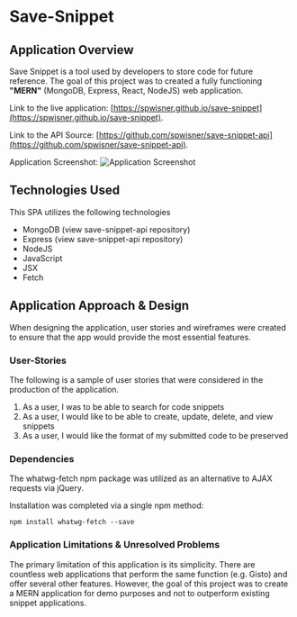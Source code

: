 # Save-Snippet

## Application Overview

Save Snippet is a tool used by developers to store code for future reference.  The goal of this project was to created a fully functioning **"MERN"** (MongoDB, Express, React, NodeJS) web application.

Link to the live application: [https://spwisner.github.io/save-snippet](https://spwisner.github.io/save-snippet).

Link to the API Source: [https://github.com/spwisner/save-snippet-api](https://github.com/spwisner/save-snippet-api).

Application Screenshot:
![Application Screenshot](https://user-images.githubusercontent.com/13546265/28041611-1d2afc2a-6598-11e7-806f-8c24b1b36e60.png)

## Technologies Used

This SPA utilizes the following technologies

-   MongoDB (view save-snippet-api repository)
-   Express (view save-snippet-api repository)
-   NodeJS
-   JavaScript
-   JSX
-   Fetch

## Application Approach & Design

When designing the application, user stories and wireframes were created to ensure that the app would provide the most essential features.

### User-Stories
The following is a sample of user stories that were considered in the production of the application.

1. As a user, I was to be able to search for code snippets
2. As a user, I would like to be able to create, update, delete, and view snippets
3. As a user, I would like the format of my submitted code to be preserved

### Dependencies

The whatwg-fetch npm package was utilized as an alternative to AJAX requests via jQuery.

Installation was completed via a single npm method:
<!--  -->
```
npm install whatwg-fetch --save
```

### Application Limitations & Unresolved Problems

The primary limitation of this application is its simplicity.  There are countless web applications that perform the same function (e.g. Gisto) and offer several other features.  However, the goal of this project was to create a MERN application for demo purposes and not to outperform existing snippet applications.
